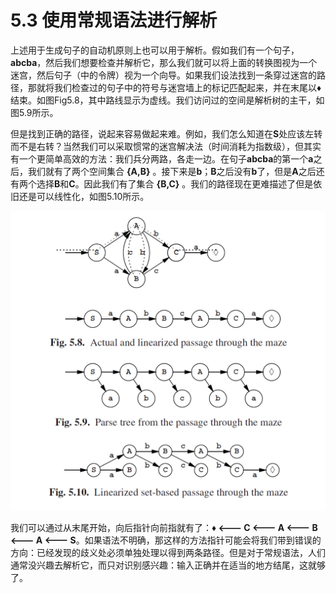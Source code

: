 # 5.3 使用常规语法进行解析

上述用于生成句子的自动机原则上也可以用于解析。假如我们有一个句子，**abcba**，然后我们想要检查并解析它，那么我们就可以将上面的转换图视为一个迷宫，然后句子（中的令牌）视为一个向导。如果我们设法找到一条穿过迷宫的路径，那就将我们检查过的句子中的符号与迷宫墙上的标记匹配起来，并在末尾以♦结束。如图Fig5.8，其中路线显示为虚线。我们访问过的空间是解析树的主干，如图5.9所示。

但是找到正确的路径，说起来容易做起来难。例如，我们怎么知道在**S**处应该左转而不是右转？当然我们可以采取惯常的迷宫解决法（时间消耗为指数级），但其实有一个更简单高效的方法：我们兵分两路，各走一边。在句子**abcba**的第一个**a**之后，我们就有了两个空间集合 **{A,B}** 。接下来是**b**；**B**之后没有**b**了，但是**A**之后还有两个选择**B**和**C**。因此我们有了集合 **{B,C}** 。我们的路径现在更难描述了但是依旧还是可以线性化，如图5.10所示。

![图1](../../img/5.3_1.png)

我们可以通过从末尾开始，向后指针向前指就有了：**♦ <--- C <--- A <--- B <--- A <--- S**。如果语法不明确，那这样的方法指针可能会将我们带到错误的方向：已经发现的歧义处必须单独处理以得到两条路径。但是对于常规语法，人们通常没兴趣去解析它，而只对识别感兴趣：输入正确并在适当的地方结尾，这就够了。